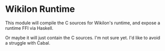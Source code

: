 
Wikilon Runtime
===============

This module will compile the C sources for Wikilon's runtime, and expose a runtime FFI via Haskell.

Or maybe it will just contain the C sources. I'm not sure yet. I'd like to avoid a struggle with Cabal.

